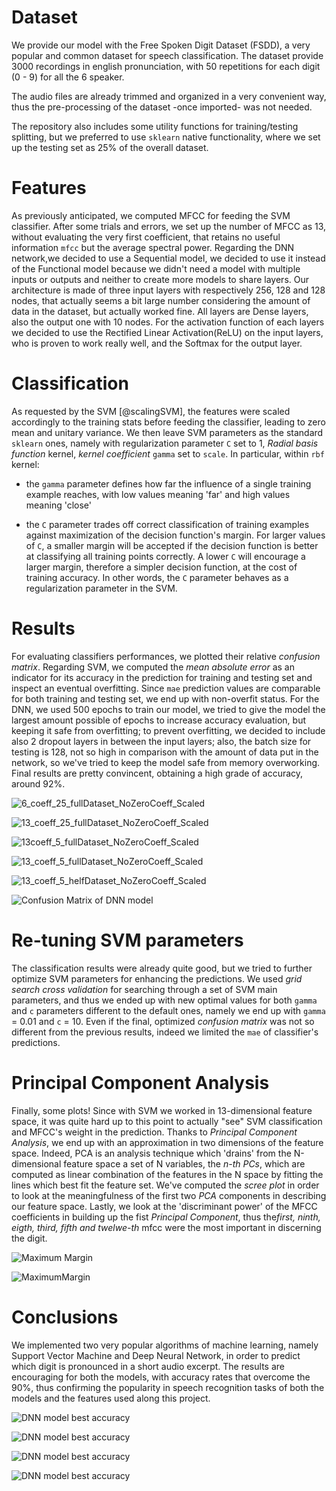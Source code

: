 # Dataset

We provide our model with the Free Spoken Digit Dataset (FSDD), a very popular and common dataset for speech classification. The dataset provide 3000 recordings in english pronunciation, with 50 repetitions for each digit (0 - 9) for all the 6 speaker.

The audio files are already trimmed and organized in a very convenient way, thus the pre-processing of the dataset -once imported- was not needed.

The repository also includes some utility functions for training/testing splitting, but we preferred to use `sklearn` native functionality, where we set up the testing set as 25% of the overall dataset.

# Features

As previously anticipated, we computed MFCC for feeding the SVM classifier. After some trials and errors, we set up the number of MFCC as 13, without evaluating the very first coefficient, that retains no useful information `mfcc` but the average spectral power. Regarding the DNN network,we decided to use a Sequential model, we decided to use it instead of the Functional model because we didn't need a model with multiple inputs or outputs and neither to create more models to share layers. Our architecture is made of three input layers with respectively 256, 128 and 128 nodes, that actually seems a bit large number considering the amount of data in the dataset, but actually worked fine. All layers are Dense layers, also the output one with 10 nodes. For the activation function of each layers we decided to use the Rectified Linear Activation(ReLU) on the input layers, who is proven to work really well, and the Softmax for the output layer.

# Classification

As requested by the SVM [@scalingSVM], the features were scaled accordingly to the training stats before feeding the classifier, leading to zero mean and unitary variance. We then leave SVM parameters as the standard `sklearn` ones, namely with regularization parameter `C` set to 1, *Radial basis function* kernel, *kernel coefficient* `gamma` set to `scale`. In particular, within `rbf` kernel:

-   the `gamma` parameter defines how far the influence of a single training example reaches, with low values meaning 'far' and high values meaning 'close'

-   the `C` parameter trades off correct classification of training examples against maximization of the decision function's margin. For larger values of `C`, a smaller margin will be accepted if the decision function is better at classifying all training points correctly. A lower `C` will encourage a larger margin, therefore a simpler decision function, at the cost of training accuracy. In other words, the `C` parameter behaves as a regularization parameter in the SVM.

# Results

For evaluating classifiers performances, we plotted their relative *confusion matrix*. Regarding SVM, we computed the *mean absolute error* as an indicator for its accuracy in the prediction for training and testing set and inspect an eventual overfitting. Since `mae` prediction values are comparable for both training and testing set, we end up with non-overfit status. For the DNN, we used 500 epochs to train our model, we tried to give the model the largest amount possible of epochs to increase accuracy evaluation, but keeping it safe from overfitting; to prevent overfitting, we decided to include also 2 dropout layers in between the input layers; also, the batch size for testing is 128, not so high in comparison with the amount of data put in the network, so we've tried to keep the model safe from memory overworking. Final results are pretty convincent, obtaining a high grade of accuracy, around 92%.

![6_coeff_25_fullDataset_NoZeroCoeff_Scaled](https://github.com/Cocii/CMLS_HW1/blob/master/images/6_coeff_0.25_fullDataset_Nozerocoeff_Scaled.png)

![13_coeff_25_fullDataset_NoZeroCoeff_Scaled](https://github.com/Cocii/CMLS_HW1/blob/master/images/13_coeff_0.25_fulldataset_noZeroCoeff_Scaled.png)

![13coeff_5_fullDataset_NoZeroCoeff_Scaled](https://github.com/Cocii/CMLS_HW1/blob/master/images/13_coeff_0.25_halfDataset_NoZeroCoeff_Scaled.png)

![13_coeff_5_fullDataset_NoZeroCoeff_Scaled](https://github.com/Cocii/CMLS_HW1/blob/master/images/13_coeff_0.5_fullDataset_NoZeroCoeff_Scaled.png)

![13_coeff_5_helfDataset_NoZeroCoeff_Scaled](https://github.com/Cocii/CMLS_HW1/blob/master/images/13_coeff_0.5_HalfDataset_NoZeroCoeff_Scaled.png)

![Confusion Matrix of DNN model](https://github.com/Cocii/CMLS_HW1/blob/master/images/confusionMatrix_DNN_0.25.png)
# Re-tuning SVM parameters

The classification results were already quite good, but we tried to further optimize SVM parameters for enhancing the predictions. We used *grid search cross validation* for searching through a set of SVM main parameters, and thus we ended up with new optimal values for both `gamma` and `c` parameters different to the default ones, namely we end up with `gamma` = 0.01 and `c` = 10. Even if the final, optimized *confusion matrix* was not so different from the previous results, indeed we limited the `mae` of classifier's predictions.

# Principal Component Analysis

Finally, some plots! Since with SVM we worked in 13-dimensional feature space, it was quite hard up to this point to actually \"see\" SVM classification and MFCC's weight in the prediction. Thanks to *Principal Component Analysis*, we end up with an approximation in two dimensions of the feature space. Indeed, PCA is an analysis technique which 'drains' from the N-dimensional feature space a set of N variables, the *n-th PCs*, which are computed as linear combination of the features in the N space by fitting the lines which best fit the feature set. We've computed the *scree plot* in order to look at the meaningfulness of the first two *PCA* components in describing our feature space. Lastly, we look at the 'discriminant power' of the MFCC coefficients in building up the fist *Principal Component*, thus the*first, ninth, eigth, third, fifth and twelwe-th* mfcc were the most important in discerning the digit.


![Maximum Margin](https://github.com/Cocii/CMLS_HW1/blob/master/images/Discriminant%20.png)

![MaximumMargin](https://github.com/Cocii/CMLS_HW1/blob/master/images/Schermata%202021-04-25%20alle%2023.27.53.png)

# Conclusions

We implemented two very popular algorithms of machine learning, namely Support Vector Machine and Deep Neural Network, in order to predict which digit is pronounced in a short audio excerpt. The results are encouraging for both the models, with accuracy rates that overcome the 90%, thus confirming the popularity in speech recognition tasks of both the models and the features used along this project.

![DNN model best accuracy](images/conf1.png)

![DNN model best accuracy](images/conf2.png)

![DNN model best accuracy](images/loss0.25.png)

![DNN model best accuracy](images/accuracy0.25.png)

